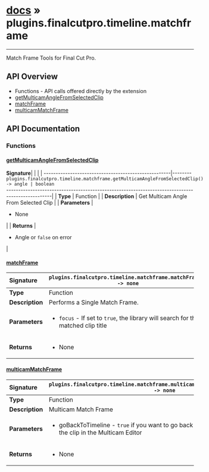 # [docs](index.md) » plugins.finalcutpro.timeline.matchframe
---

Match Frame Tools for Final Cut Pro.

## API Overview
* Functions - API calls offered directly by the extension
 * [getMulticamAngleFromSelectedClip](#getmulticamanglefromselectedclip)
 * [matchFrame](#matchframe)
 * [multicamMatchFrame](#multicammatchframe)

## API Documentation

### Functions

#### [getMulticamAngleFromSelectedClip](#getmulticamanglefromselectedclip)
| <span style="float: left;">**Signature**</span> | <span style="float: left;">`plugins.finalcutpro.timeline.matchframe.getMulticamAngleFromSelectedClip() -> angle | boolean` </span>                                                          |
| -----------------------------------------------------|---------------------------------------------------------------------------------------------------------|
| **Type**                                             | Function                                                                                         |
| **Description**                                      | Get Multicam Angle From Selected Clip                                                                                         |
| **Parameters**                                       | <ul markdown="1"><li markdown="1">None</li></ul> |
| **Returns**                                          | <ul markdown="1"><li markdown="1">Angle or `false` on error</li></ul>          |

#### [matchFrame](#matchframe)
| <span style="float: left;">**Signature**</span> | <span style="float: left;">`plugins.finalcutpro.timeline.matchframe.matchFrame() -> none` </span>                                                          |
| -----------------------------------------------------|---------------------------------------------------------------------------------------------------------|
| **Type**                                             | Function                                                                                         |
| **Description**                                      | Performs a Single Match Frame.                                                                                         |
| **Parameters**                                       | <ul markdown="1"><li markdown="1">`focus`  - If set to `true`, the library will search for the matched clip title</li></ul> |
| **Returns**                                          | <ul markdown="1"><li markdown="1">None</li></ul>          |

#### [multicamMatchFrame](#multicammatchframe)
| <span style="float: left;">**Signature**</span> | <span style="float: left;">`plugins.finalcutpro.timeline.matchframe.multicamMatchFrame(goBackToTimeline) -> none` </span>                                                          |
| -----------------------------------------------------|---------------------------------------------------------------------------------------------------------|
| **Type**                                             | Function                                                                                         |
| **Description**                                      | Multicam Match Frame                                                                                         |
| **Parameters**                                       | <ul markdown="1"><li markdown="1">goBackToTimeline - `true` if you want to go back to the timeline after opening the clip in the Multicam Editor</li></ul> |
| **Returns**                                          | <ul markdown="1"><li markdown="1">None</li></ul>          |

